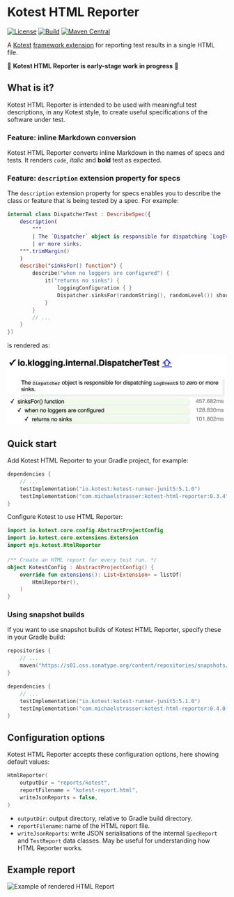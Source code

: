 # Kotest HTML Reporter

[![License](https://img.shields.io/badge/License-Apache%202.0-blue.svg)](https://opensource.org/licenses/Apache-2.0)
[![Build](https://github.com/mjstrasser/kotest-html-reporter/actions/workflows/build.yml/badge.svg)](https://github.com/mjstrasser/kotest-html-reporter/actions/workflows/build.yml)
[![Maven Central](https://img.shields.io/maven-central/v/com.michaelstrasser/kotest-html-reporter?label=maven%20central)](https://search.maven.org/search?q=a:kotest-html-reporter)

A [Kotest](https://kotest.io) [framework extension](https://kotest.io/docs/framework/extensions/extensions-introduction.html)
for reporting test results in a single HTML file.

🚧 **Kotest HTML Reporter is early-stage work in progress** 🚧

## What is it?

Kotest HTML Reporter is intended to be used with meaningful test descriptions, in any Kotest style, to create useful
specifications of the software under test.

### Feature: inline Markdown conversion

Kotest HTML Reporter converts inline Markdown in the names of specs and tests. It renders `code`,
_italic_ and **bold** test as expected.

### Feature: `description` extension property for specs

The `description` extension property for specs enables you to describe the class or feature that is being tested by a
spec. For example:

```kotlin
internal class DispatcherTest : DescribeSpec({
    description(
        """
        | The `Dispatcher` object is responsible for dispatching `LogEvent`s to zero
        | or more sinks.
    """.trimMargin()
    )
    describe("sinksFor() function") {
        describe("when no loggers are configured") {
            it("returns no sinks") {
                loggingConfiguration { }
                Dispatcher.sinksFor(randomString(), randomLevel()) shouldHaveSize 0
            }
        }
        // ...
    }
})
```

is rendered as:

![Rendered description](rendered-description.png)

## Quick start

Add Kotest HTML Reporter to your Gradle project, for example:

```kotlin
dependencies {
    // ...
    testImplementation("io.kotest:kotest-runner-junit5:5.1.0")
    testImplementation("com.michaelstrasser:kotest-html-reporter:0.3.4")
}
```

Configure Kotest to use HTML Reporter:

```kotlin
import io.kotest.core.config.AbstractProjectConfig
import io.kotest.core.extensions.Extension
import mjs.kotest.HtmlReporter

/** Create an HTML report for every test run. */
object KotestConfig : AbstractProjectConfig() {
    override fun extensions(): List<Extension> = listOf(
        HtmlReporter(),
    )
}
```

### Using snapshot builds

If you want to use snapshot builds of Kotest HTML Reporter, specify these in your Gradle build:

```kotlin
repositories {
    // ...
    maven("https://s01.oss.sonatype.org/content/repositories/snapshots/")
}

```

```kotlin
dependencies {
    // ...
    testImplementation("io.kotest:kotest-runner-junit5:5.1.0")
    testImplementation("com.michaelstrasser:kotest-html-reporter:0.4.0-SNAPSHOT")
}
```

## Configuration options

Kotest HTML Reporter accepts these configuration options, here showing default values:

```kotlin
HtmlReporter(
    outputDir = "reports/kotest",
    reportFilename = "kotest-report.html",
    writeJsonReports = false,
)
```

- `outputDir`: output directory, relative to Gradle build directory.
- `reportFilename`: name of the HTML report file.
- `writeJsonReports`: write JSON serialisations of the internal `SpecReport` and `TestReport` data classes. May be
  useful for understanding how HTML Reporter works.

## Example report

![Example of rendered HTML Report](kotest-html-report-example.gif)
